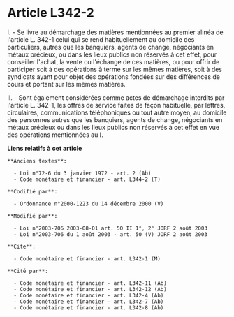 # Article L342-2

I. - Se livre au démarchage des matières mentionnées au premier alinéa de l'article L. 342-1 celui qui se rend habituellement
au domicile des particuliers, autres que les banquiers, agents de change, négociants en métaux précieux, ou dans les lieux
publics non réservés à cet effet, pour conseiller l'achat, la vente ou l'échange de ces matières, ou pour offrir de
participer soit à des opérations à terme sur les mêmes matières, soit à des syndicats ayant pour objet des opérations fondées
sur des différences de cours et portant sur les mêmes matières.

II. - Sont également considérées comme actes de démarchage interdits par l'article L. 342-1, les offres de service faites de
façon habituelle, par lettres, circulaires, communications téléphoniques ou tout autre moyen, au domicile des personnes
autres que les banquiers, agents de change, négociants en métaux précieux ou dans les lieux publics non réservés à cet effet
en vue des opérations mentionnées au I.

**Liens relatifs à cet article**

	**Anciens textes**:

	  - Loi n°72-6 du 3 janvier 1972 - art. 2 (Ab)
	  - Code monétaire et financier - art. L344-2 (T)

	**Codifié par**:

	  - Ordonnance n°2000-1223 du 14 décembre 2000 (V)

	**Modifié par**:

	  - Loi n°2003-706 2003-08-01 art. 50 II 1°, 2° JORF 2 août 2003
	  - Loi n°2003-706 du 1 août 2003 - art. 50 (V) JORF 2 août 2003

	**Cite**:

	  - Code monétaire et financier - art. L342-1 (M)

	**Cité par**:

	  - Code monétaire et financier - art. L342-11 (Ab)
	  - Code monétaire et financier - art. L342-12 (Ab)
	  - Code monétaire et financier - art. L342-4 (Ab)
	  - Code monétaire et financier - art. L342-7 (Ab)
	  - Code monétaire et financier - art. L342-8 (Ab)
